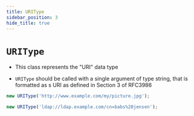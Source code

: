 ```yaml
---
title: URIType
sidebar_position: 3
hide_title: true
---
```


# ```URIType```

* This class represents the "URI" data type

* ```URIType``` should be called with a single argument of type string, that is formatted as s URI as defined in Section 3 of RFC3986

```js
new URIType('http://www.example.com/my/picture.jpg');

new URIType('ldap://ldap.example.com/cn=babs%20jensen');
```
